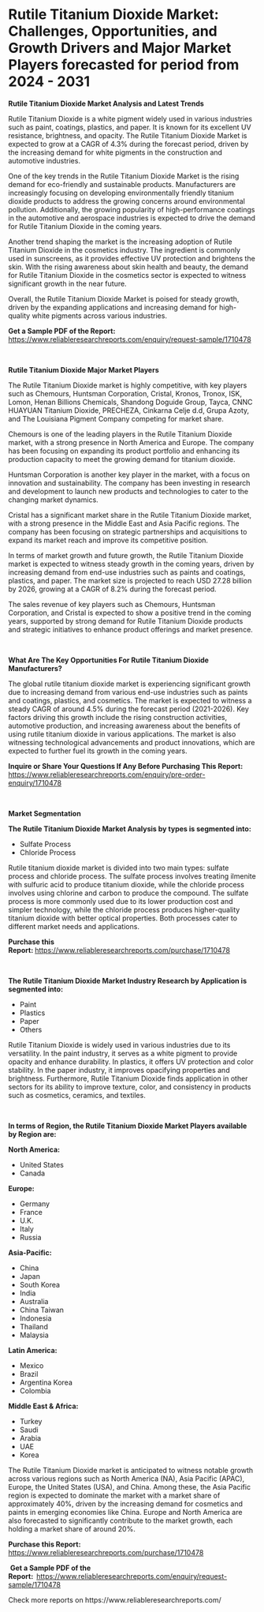 <p><h1>Rutile Titanium Dioxide Market: Challenges, Opportunities, and Growth Drivers and Major Market Players forecasted for period from 2024 - 2031</h1></p><p><strong>Rutile Titanium Dioxide Market Analysis and Latest Trends</strong></p>
<p><p>Rutile Titanium Dioxide is a white pigment widely used in various industries such as paint, coatings, plastics, and paper. It is known for its excellent UV resistance, brightness, and opacity. The Rutile Titanium Dioxide Market is expected to grow at a CAGR of 4.3% during the forecast period, driven by the increasing demand for white pigments in the construction and automotive industries.</p><p>One of the key trends in the Rutile Titanium Dioxide Market is the rising demand for eco-friendly and sustainable products. Manufacturers are increasingly focusing on developing environmentally friendly titanium dioxide products to address the growing concerns around environmental pollution. Additionally, the growing popularity of high-performance coatings in the automotive and aerospace industries is expected to drive the demand for Rutile Titanium Dioxide in the coming years.</p><p>Another trend shaping the market is the increasing adoption of Rutile Titanium Dioxide in the cosmetics industry. The ingredient is commonly used in sunscreens, as it provides effective UV protection and brightens the skin. With the rising awareness about skin health and beauty, the demand for Rutile Titanium Dioxide in the cosmetics sector is expected to witness significant growth in the near future.</p><p>Overall, the Rutile Titanium Dioxide Market is poised for steady growth, driven by the expanding applications and increasing demand for high-quality white pigments across various industries.</p></p>
<p><strong>Get a Sample PDF of the Report:&nbsp;</strong> <a href="https://www.reliableresearchreports.com/enquiry/request-sample/1710478">https://www.reliableresearchreports.com/enquiry/request-sample/1710478</a></p>
<p>&nbsp;</p>
<p><strong>Rutile Titanium Dioxide Major Market Players</strong></p>
<p><p>The Rutile Titanium Dioxide market is highly competitive, with key players such as Chemours, Huntsman Corporation, Cristal, Kronos, Tronox, ISK, Lomon, Henan Billions Chemicals, Shandong Doguide Group, Tayca, CNNC HUAYUAN Titanium Dioxide, PRECHEZA, Cinkarna Celje d.d, Grupa Azoty, and The Louisiana Pigment Company competing for market share.</p><p>Chemours is one of the leading players in the Rutile Titanium Dioxide market, with a strong presence in North America and Europe. The company has been focusing on expanding its product portfolio and enhancing its production capacity to meet the growing demand for titanium dioxide.</p><p>Huntsman Corporation is another key player in the market, with a focus on innovation and sustainability. The company has been investing in research and development to launch new products and technologies to cater to the changing market dynamics.</p><p>Cristal has a significant market share in the Rutile Titanium Dioxide market, with a strong presence in the Middle East and Asia Pacific regions. The company has been focusing on strategic partnerships and acquisitions to expand its market reach and improve its competitive position.</p><p>In terms of market growth and future growth, the Rutile Titanium Dioxide market is expected to witness steady growth in the coming years, driven by increasing demand from end-use industries such as paints and coatings, plastics, and paper. The market size is projected to reach USD 27.28 billion by 2026, growing at a CAGR of 8.2% during the forecast period.</p><p>The sales revenue of key players such as Chemours, Huntsman Corporation, and Cristal is expected to show a positive trend in the coming years, supported by strong demand for Rutile Titanium Dioxide products and strategic initiatives to enhance product offerings and market presence.</p></p>
<p>&nbsp;</p>
<p><strong>What Are The Key Opportunities For Rutile Titanium Dioxide Manufacturers?</strong></p>
<p><p>The global rutile titanium dioxide market is experiencing significant growth due to increasing demand from various end-use industries such as paints and coatings, plastics, and cosmetics. The market is expected to witness a steady CAGR of around 4.5% during the forecast period (2021-2026). Key factors driving this growth include the rising construction activities, automotive production, and increasing awareness about the benefits of using rutile titanium dioxide in various applications. The market is also witnessing technological advancements and product innovations, which are expected to further fuel its growth in the coming years.</p></p>
<p><strong>Inquire or Share Your Questions If Any Before Purchasing This Report:</strong> <a href="https://www.reliableresearchreports.com/enquiry/pre-order-enquiry/1710478">https://www.reliableresearchreports.com/enquiry/pre-order-enquiry/1710478</a></p>
<p>&nbsp;</p>
<p><strong>Market Segmentation</strong></p>
<p><strong>The Rutile Titanium Dioxide Market Analysis by types is segmented into:</strong></p>
<p><ul><li>Sulfate Process</li><li>Chloride Process</li></ul></p>
<p><p>Rutile titanium dioxide market is divided into two main types: sulfate process and chloride process. The sulfate process involves treating ilmenite with sulfuric acid to produce titanium dioxide, while the chloride process involves using chlorine and carbon to produce the compound. The sulfate process is more commonly used due to its lower production cost and simpler technology, while the chloride process produces higher-quality titanium dioxide with better optical properties. Both processes cater to different market needs and applications.</p></p>
<p><strong>Purchase this Report:&nbsp;</strong><a href="https://www.reliableresearchreports.com/purchase/1710478">https://www.reliableresearchreports.com/purchase/1710478</a></p>
<p>&nbsp;</p>
<p><strong>The Rutile Titanium Dioxide Market Industry Research by Application is segmented into:</strong></p>
<p><ul><li>Paint</li><li>Plastics</li><li>Paper</li><li>Others</li></ul></p>
<p><p>Rutile Titanium Dioxide is widely used in various industries due to its versatility. In the paint industry, it serves as a white pigment to provide opacity and enhance durability. In plastics, it offers UV protection and color stability. In the paper industry, it improves opacifying properties and brightness. Furthermore, Rutile Titanium Dioxide finds application in other sectors for its ability to improve texture, color, and consistency in products such as cosmetics, ceramics, and textiles.</p></p>
<p>&nbsp;</p>
<p><strong>In terms of Region, the Rutile Titanium Dioxide Market Players available by Region are:</strong></p>
<p>
    <p> <strong> North America: </strong>
        <ul>
            <li>United States</li>
            <li>Canada</li>
        </ul>
        </p> 
    <p> <strong> Europe: </strong>
        <ul>
            <li>Germany</li>
            <li>France</li>
            <li>U.K.</li>
            <li>Italy</li>
            <li>Russia</li>
        </ul>
        </p> 
    <p> <strong> Asia-Pacific: </strong>
        <ul>
            <li>China</li>
            <li>Japan</li>
            <li>South Korea</li>
            <li>India</li>
            <li>Australia</li>
            <li>China Taiwan</li>
            <li>Indonesia</li>
            <li>Thailand</li>
            <li>Malaysia</li>
        </ul>
        </p> 
    <p> <strong> Latin America: </strong>
        <ul>
            <li>Mexico</li>
            <li>Brazil</li>
            <li>Argentina Korea</li>
            <li>Colombia</li>
        </ul>
        </p> 
    <p> <strong> Middle East & Africa: </strong>
        <ul>
            <li>Turkey</li>
            <li>Saudi</li>
            <li>Arabia</li>
            <li>UAE</li>
            <li>Korea</li>
        </ul>
    </p>
    </p>
<p><p>The Rutile Titanium Dioxide market is anticipated to witness notable growth across various regions such as North America (NA), Asia Pacific (APAC), Europe, the United States (USA), and China. Among these, the Asia Pacific region is expected to dominate the market with a market share of approximately 40%, driven by the increasing demand for cosmetics and paints in emerging economies like China. Europe and North America are also forecasted to significantly contribute to the market growth, each holding a market share of around 20%.</p></p>
<p><strong>Purchase this Report: </strong><a href="https://www.reliableresearchreports.com/purchase/1710478">https://www.reliableresearchreports.com/purchase/1710478</a></p>
<p>&nbsp;<strong>Get a Sample PDF of the Report:&nbsp;&nbsp;</strong><a href="https://www.reliableresearchreports.com/enquiry/request-sample/1710478">https://www.reliableresearchreports.com/enquiry/request-sample/1710478</a></p>
<p><strong></strong></p>
<p>Check more reports on https://www.reliableresearchreports.com/</p>